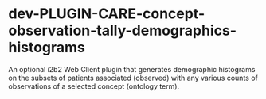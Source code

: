 # dev-PLUGIN-CARE-concept-observation-tally-demographics-histograms
An optional i2b2 Web Client plugin that generates demographic histograms on the subsets of patients associated (observed) with any various counts of observations of a selected concept (ontology term).
